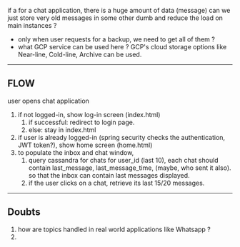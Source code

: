 if a for a chat application, there is a huge amount of data (message)
can we just store very old messages in some other dumb and reduce the load on main instances ? 
- only when user requests for a backup, we need to get all of them ? 
- what GCP service can be used here ? GCP's cloud storage options like Near-line, Cold-line, Archive can be used. 

---
## FLOW 

user opens chat application 
1. if not logged-in, show log-in screen (index.html)
   1. if successful: redirect to login page. 
   2. else: stay in index.html 
2. if user is already logged-in (spring security checks the authentication, JWT token?), show home screen (home.html)
3. to populate the inbox and chat window,
   1. query cassandra for chats for user_id (last 10), each chat should contain last_message, last_message_time, (maybe, who sent it also). so that the inbox can contain last messages displayed.
   2. if the user clicks on a chat, retrieve its last 15/20 messages.

---
## Doubts 
1. how are topics handled in real world applications like Whatsapp ?
2. 

